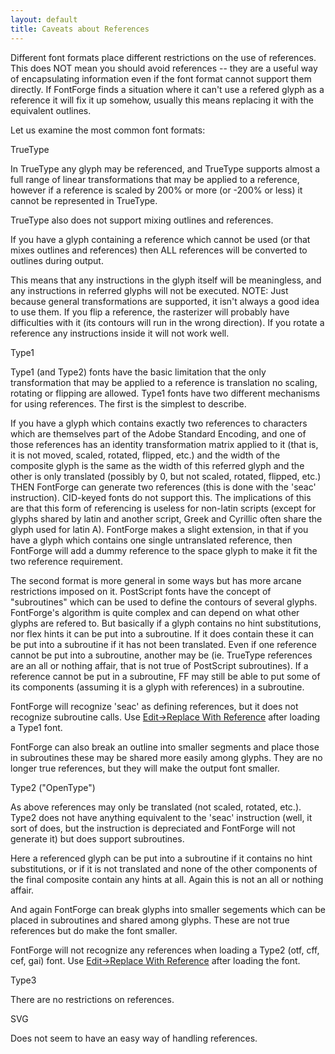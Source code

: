 ```yaml
---
layout: default
title: Caveats about References
---
```



Different font formats place different restrictions on the use of
references. This does NOT mean you should avoid references -- they are a
useful way of encapsulating information even if the font format cannot
support them directly. If FontForge finds a situation where it can't use
a refered glyph as a reference it will fix it up somehow, usually this
means replacing it with the equivalent outlines.

Let us examine the most common font formats:

TrueType

In TrueType any glyph may be referenced, and TrueType supports almost a
full range of linear transformations that may be applied to a reference,
however if a reference is scaled by 200% or more (or -200% or less) it
cannot be represented in TrueType.

TrueType also does not support mixing outlines and references.

If you have a glyph containing a reference which cannot be used (or that
mixes outlines and references) then ALL references will be converted to
outlines during output.

This means that any instructions in the glyph itself will be
meaningless, and any instructions in referred glyphs will not be
executed.
 NOTE: Just because general transformations are supported, it isn't
always a good idea to use them. If you flip a reference, the rasterizer
will probably have difficulties with it (its contours will run in the
wrong direction). If you rotate a reference any instructions inside it
will not work well.

Type1

Type1 (and Type2) fonts have the basic limitation that the only
transformation that may be applied to a reference is translation no
scaling, rotating or flipping are allowed. Type1 fonts have two
different mechanisms for using references. The first is the simplest to
describe.

If you have a glyph which contains exactly two references to characters
which are themselves part of the Adobe Standard Encoding, and one of
those references has an identity transformation matrix applied to it
(that is, it is not moved, scaled, rotated, flipped, etc.) and the width
of the composite glyph is the same as the width of this referred glyph
and the other is only translated (possibly by 0, but not scaled,
rotated, flipped, etc.) THEN FontForge can generate two references (this
is done with the 'seac' instruction). CID-keyed fonts do not support
this.
 The implications of this are that this form of referencing is useless
for non-latin scripts (except for glyphs shared by latin and another
script, Greek and Cyrillic often share the glyph used for latin A).
 FontForge makes a slight extension, in that if you have a glyph which
contains one single untranslated reference, then FontForge will add a
dummy reference to the space glyph to make it fit the two reference
requirement.

The second format is more general in some ways but has more arcane
restrictions imposed on it. PostScript fonts have the concept of
"subroutines" which can be used to define the contours of several
glyphs. FontForge's algorithm is quite complex and can depend on what
other glyphs are refered to. But basically if a glyph contains no hint
substitutions, nor flex hints it can be put into a subroutine. If it
does contain these it can be put into a subroutine if it has not been
translated. Even if one reference cannot be put into a subroutine,
another may be (ie. TrueType references are an all or nothing affair,
that is not true of PostScript subroutines). If a reference cannot be
put in a subroutine, FF may still be able to put some of its components
(assuming it is a glyph with references) in a subroutine.

FontForge will recognize 'seac' as defining references, but it does not
recognize subroutine calls. Use [Edit-\>Replace With
Reference](editmenu.html#ReplaceRef) after loading a Type1 font.

FontForge can also break an outline into smaller segments and place
those in subroutines these may be shared more easily among glyphs. They
are no longer true references, but they will make the output font
smaller.

Type2 ("OpenType")

As above references may only be translated (not scaled, rotated, etc.).
Type2 does not have anything equivalent to the 'seac' instruction (well,
it sort of does, but the instruction is depreciated and FontForge will
not generate it) but does support subroutines.

Here a referenced glyph can be put into a subroutine if it contains no
hint substitutions, or if it is not translated and none of the other
components of the final composite contain any hints at all. Again this
is not an all or nothing affair.

And again FontForge can break glyphs into smaller segements which can be
placed in subroutines and shared among glyphs. These are not true
references but do make the font smaller.

FontForge will not recognize any references when loading a Type2 (otf,
cff, cef, gai) font. Use [Edit-\>Replace With
Reference](editmenu.html#ReplaceRef) after loading the font.

Type3

There are no restrictions on references.

SVG

Does not seem to have an easy way of handling references.
